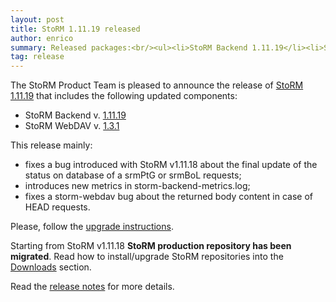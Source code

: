 ```yaml
---
layout: post
title: StoRM 1.11.19 released
author: enrico
summary: Released packages:<br/><ul><li>StoRM Backend 1.11.19</li><li>StoRM WebDAV 1.3.1</li></ul>
tag: release
---
```


The StoRM Product Team is pleased to announce the release of
[StoRM 1.11.19][release-notes] that includes the following updated components:

* StoRM Backend v. [1.11.19][backend-rn]
* StoRM WebDAV v. [1.3.1][webdav-rn]

This release mainly:

- fixes a bug introduced with StoRM v1.11.18 about the final update of the status on
database of a srmPtG or srmBoL requests;
- introduces new metrics in storm-backend-metrics.log;
- fixes a storm-webdav bug about the returned body content in case of HEAD requests.

Please, follow the [upgrade instructions][upgrade-instructions].

Starting from StoRM v1.11.18 **StoRM production repository has been migrated**.
Read how to install/upgrade StoRM repositories into the [Downloads][download-page] section.

Read the [release notes][release-notes] for more details.

[backend-rn]: {{site.baseurl}}/release-notes/storm-backend-server/1.11.19/
[webdav-rn]: {{site.baseurl}}/release-notes/storm-webdav/1.3.1/

[release-notes]: {{site.baseurl}}/release-notes/StoRM-v1.11.19.html
[download-page]: {{site.baseurl}}/download.html
[storm-sysadmin-guide]: {{site.baseurl}}/documentation/sysadmin-guide/1.11.19

[upgrade-instructions]: {{site.baseurl}}/documentation/sysadmin-guide/1.11.19/upgrading/

